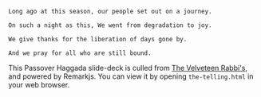 
    Long ago at this season, our people set out on a journey.

    On such a night as this, We went from degradation to joy.

    We give thanks for the liberation of days gone by.

    And we pray for all who are still bound.

This Passover Haggada slide-deck is culled from [The Velveteen Rabbi's](velveteenrabbi.com/VRHaggadah.pdf‎
), and powered by Remarkjs.  You can view it by opening `the-telling.html` in your web browser.
